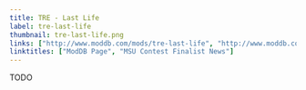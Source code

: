 ```yaml
---
title: TRE - Last Life
label: tre-last-life
thumbnail: tre-last-life.png
links: ["http://www.moddb.com/mods/tre-last-life", "http://www.moddb.com/mods/tre-last-life/news/phase-4-finalists-for-the-msu-contest"]
linktitles: ["ModDB Page", "MSU Contest Finalist News"]
---
```

TODO